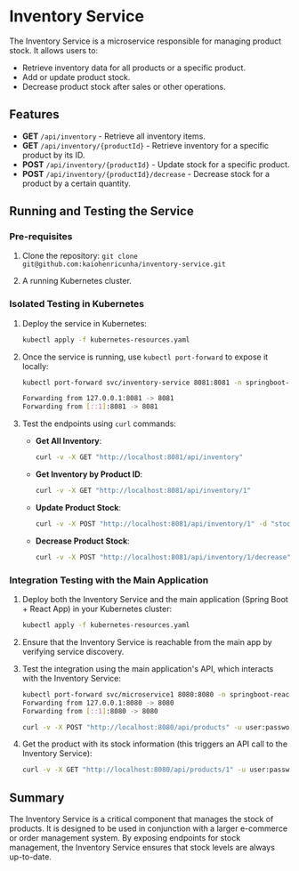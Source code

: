 
# Inventory Service

The Inventory Service is a microservice responsible for managing product stock. It allows users to:

- Retrieve inventory data for all products or a specific product.
- Add or update product stock.
- Decrease product stock after sales or other operations.

## Features

- **GET** `/api/inventory` - Retrieve all inventory items.
- **GET** `/api/inventory/{productId}` - Retrieve inventory for a specific product by its ID.
- **POST** `/api/inventory/{productId}` - Update stock for a specific product.
- **POST** `/api/inventory/{productId}/decrease` - Decrease stock for a product by a certain quantity.

## Running and Testing the Service

### Pre-requisites

1. Clone the repository: `git clone git@github.com:kaiohenricunha/inventory-service.git`

2. A running Kubernetes cluster.

### Isolated Testing in Kubernetes

1. Deploy the service in Kubernetes:

    ```bash
    kubectl apply -f kubernetes-resources.yaml
    ```

2. Once the service is running, use `kubectl port-forward` to expose it locally:

    ```bash
    kubectl port-forward svc/inventory-service 8081:8081 -n springboot-react-app

    Forwarding from 127.0.0.1:8081 -> 8081
    Forwarding from [::1]:8081 -> 8081
    ```

3. Test the endpoints using `curl` commands:

    - **Get All Inventory**:

      ```bash
      curl -v -X GET "http://localhost:8081/api/inventory"
      ```

    - **Get Inventory by Product ID**:

      ```bash
      curl -v -X GET "http://localhost:8081/api/inventory/1"
      ```

    - **Update Product Stock**:

      ```bash
      curl -v -X POST "http://localhost:8081/api/inventory/1" -d "stock=100"
      ```

    - **Decrease Product Stock**:

      ```bash
      curl -v -X POST "http://localhost:8081/api/inventory/1/decrease" -d "quantity=10"
      ```

### Integration Testing with the Main Application

1. Deploy both the Inventory Service and the main application (Spring Boot + React App) in your Kubernetes cluster:

    ```bash
    kubectl apply -f kubernetes-resources.yaml
    ```

2. Ensure that the Inventory Service is reachable from the main app by verifying service discovery.

3. Test the integration using the main application's API, which interacts with the Inventory Service:

    ```bash
    kubectl port-forward svc/microservice1 8080:8080 -n springboot-react-app 
    Forwarding from 127.0.0.1:8080 -> 8080
    Forwarding from [::1]:8080 -> 8080
    ```

    ```bash
    curl -v -X POST "http://localhost:8080/api/products" -u user:password -H "Content-Type: application/json" -d '{"name": "Product A", "description": "Product A description", "price": 49.99}'
    ```

4. Get the product with its stock information (this triggers an API call to the Inventory Service):

    ```bash
    curl -v -X GET "http://localhost:8080/api/products/1" -u user:password
    ```

## Summary

The Inventory Service is a critical component that manages the stock of products. It is designed to be used in conjunction with a larger e-commerce or order management system. By exposing endpoints for stock management, the Inventory Service ensures that stock levels are always up-to-date.
